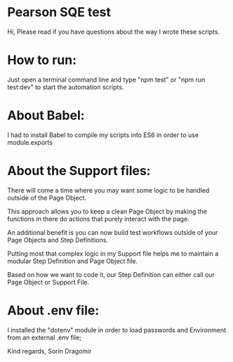 # Pearson SQE test

Hi,
Please read if you have questions about the way I wrote these scripts.

# How to run:
Just open a terminal command line and type "npm test" or "npm run test:dev" to start the automation scripts.


# About Babel:

I had to install Babel to compile my scripts into ES6 in order to use module.exports


# About the Support files:

There will come a time where you may want some logic to be handled outside of the Page Object. 

This approach allows you to keep a clean Page Object by making the functions in there do actions that purely interact with the page.

An additional benefit is you can now build test workflows outside of your Page Objects and Step Definitions.

Putting most that complex logic in my Support file helps me to maintain a modular Step Definition and Page Object file.

Based on how we want to code it, our Step Definition can either call our Page Object or Support File.


# About .env file:

I installed the "dotenv" module in order to load passwords and Environment from an external .env file;


Kind regards,
Sorin Dragomir
